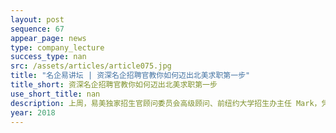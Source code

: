 ```yaml
---
layout: post
sequence: 67
appear_page: news  
type: company_lecture
success_type: nan
src: /assets/articles/article075.jpg
title: "名企易讲坛 | 资深名企招聘官教你如何迈出北美求职第一步"
title_short: 资深名企招聘官教你如何迈出北美求职第一步
use_short_title: nan
description: 上周，易美独家招生官顾问委员会高级顾问、前纽约大学招生办主任 Mark，凭借10年名校招生办工作经验，深度解析名校录取“潜规则”，为学子们指明成为名校合格申请者的必要条件与提升方法。
year: 2018
---
```


